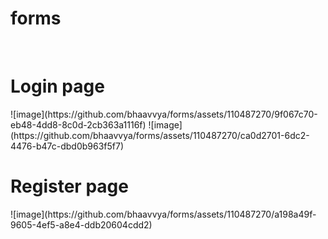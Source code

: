 # forms
<br>
<h1> Login page</h1>
![image](https://github.com/bhaavvya/forms/assets/110487270/9f067c70-eb48-4dd8-8c0d-2cb363a1116f)
![image](https://github.com/bhaavvya/forms/assets/110487270/ca0d2701-6dc2-4476-b47c-dbd0b963f5f7)
<h1>Register page</h1>
![image](https://github.com/bhaavvya/forms/assets/110487270/a198a49f-9605-4ef5-a8e4-ddb20604cdd2)

